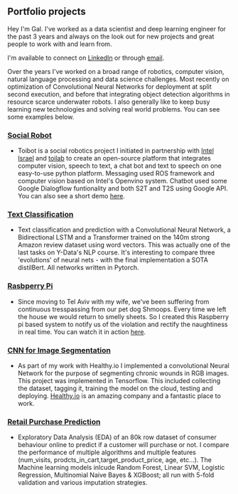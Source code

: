 ## Portfolio projects

 Hey I'm Gal. I've worked as a data scientist and deep learning engineer for the past 3 years and always on the look out for new projects and great people to work with and learn from.<br>

I'm available to connect on [LinkedIn](https://www.linkedin.com/in/galmoore) or through [email](gal@galmoore.co.uk).

Over the years I've worked on a broad range of robotics, computer vision, natural language processing and data science challenges. Most recently on optimization of Convolutional Neural Networks for deployment at split second execution, and before that integrating object detection algorithms in resource scarce underwater robots. I also generally like to keep busy learning new technologies and solving real world problems.  You can see some examples below.

### [Social Robot](https://medium.com/@Gushu/toybot-open-source-social-robot-faebc17c2700)
- Toibot is a social robotics project I initiated in partnership with [Intel Israel](https://www.intel.com/content/www/us/en/corporate-responsibility/intel-in-israel.html) and [toilab](https://en.toilab.org/) to create an open-source platform that integrates computer vision, speech to text, a chat bot and text to speech on one easy-to-use python platform. Messaging used ROS framework and computer vision based on Intel's Openvino system. Chatbot used some Google Dialogflow funtionality and both S2T and T2S using Google API. You can also see a short demo [here](https://www.youtube.com/watch?v=CkXNGR9ayZk&feature=emb_logo).

### [Text Classification](https://github.com/GalMoore/projects_portfolio/tree/master/Text_Classification)
- Text classification and prediction with a Convolutional Neural Network, a Bidirectional LSTM and a Transformer trained on the 140m strong Amazon review dataset using word vectors. This was actually one of the last tasks on Y-Data's NLP course. It's interesting to compare three 'evolutions' of neural nets - with the final implementation a SOTA distilBert. All networks written in Pytorch. 

### [Rasbperry Pi](https://github.com/GalMoore/Shmoopi_Trap/tree/master/Shmoopi_trap/RaspiSecurity) 
- Since moving to Tel Aviv with my wife, we've been suffering from continuous tresspassing from our pet dog Shmoops. Every time we left the house we would return to smelly sheets. So I created this Raspberry pi based system to notify us of the violation and rectify the naughtiness in real time. You can watch it in action [here](https://www.youtube.com/watch?v=pxpq5a0irYo&feature=emb_logo).

### [CNN for Image Segmentation](https://github.com/GalMoore/projects_portfolio/tree/master/CNN_for_Image_Segmentation)
- As part of my work with Healthy.io I implemented a convolutional Neural Network for the purpose of segmenting chronic wounds in RGB images. This project was implemented in Tensorflow. This included collecting the dataset, tagging it, training the model on the cloud, testing and deploying. [Healthy.io](https://healthy.io/) is an amazing company and a fantastic place to work.

### [Retail Purchase Prediction](https://github.com/GalMoore/projects_portfolio/tree/master/Predict_Purchase)
- Exploratory Data Analysis (EDA) of an 80k row dataset of consumer behaviour online to predict if a customer will purchase or not. I compare the performance of multiple algorithms and 
multiple features (num_visits, prodcts_in_cart,target_product_price, age, etc...). The Machine learning models inlcude Random Forest, Linear SVM, Logistic Regression, 
Multinomial Naive Bayes & XGBoost; all run with 5-fold validation and various imputation strategies.    




<!-- 
### [UK Accidents EDA](https://github.com/GAL_LINK1)
- One of our projects for Y-Data was to epxlore UK traffic accident data. I attempted, unsuccesfully, to find features that accurately predict the cause of fatal accidents.

### [Colour Clustering](https://github.com/GAL_LINK1)
- Use of the K-means algorithm, implemented by sk-learn, 

### [Text Mining](https://github.com/GAL_LINK1)
- twitter data from xxx...
 start here... start here... start here... start here... start here... start here... start here... start here... start here... start here... start here... 
 -->
